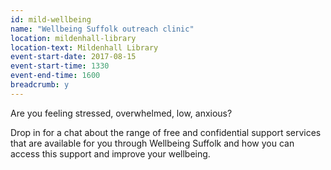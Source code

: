 ```yaml
---
id: mild-wellbeing
name: "Wellbeing Suffolk outreach clinic"
location: mildenhall-library
location-text: Mildenhall Library
event-start-date: 2017-08-15
event-start-time: 1330
event-end-time: 1600
breadcrumb: y
---
```


Are you feeling stressed, overwhelmed, low, anxious?

Drop in for a chat about the range of free and confidential support services that are available for you through Wellbeing Suffolk and how you can access this support and improve your wellbeing.
